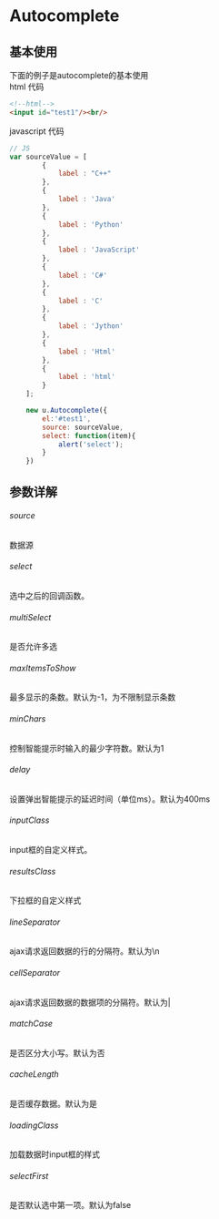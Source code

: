 # Autocomplete
## 基本使用
下面的例子是autocomplete的基本使用   
html 代码
``` html
<!--html-->
<input id="test1"/><br/>
```
javascript 代码
``` javascript
// JS
var sourceValue = [
        {
            label : "C++"
        },
        {
            label : 'Java'
        },
        {
            label : 'Python'
        },
        {
            label : 'JavaScript'
        },
        {
            label : 'C#'
        },
        {
            label : 'C'
        },
        {
            label : 'Jython'
        },
        {
            label : 'Html'
        },
        {
            label : 'html'
        }
    ];

    new u.Autocomplete({
        el:'#test1',
        source: sourceValue,
        select: function(item){
            alert('select');
        }
    })
```
## 参数详解
###### source
数据源

###### select
选中之后的回调函数。

###### multiSelect
是否允许多选

###### maxItemsToShow
最多显示的条数。默认为-1，为不限制显示条数

###### minChars
控制智能提示时输入的最少字符数。默认为1

###### delay
设置弹出智能提示的延迟时间（单位ms）。默认为400ms

###### inputClass
input框的自定义样式。

###### resultsClass
下拉框的自定义样式

###### lineSeparator
ajax请求返回数据的行的分隔符。默认为\n

###### cellSeparator
ajax请求返回数据的数据项的分隔符。默认为|

###### matchCase
是否区分大小写。默认为否

###### cacheLength
是否缓存数据。默认为是

###### loadingClass
加载数据时input框的样式

###### selectFirst
是否默认选中第一项。默认为false


